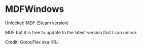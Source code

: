 # MDFWindows

Unlocked MDF (Steam version)

MDF but it is free to update to the latest version that I can unlock

Credit: GorouFlex aka KRJ
